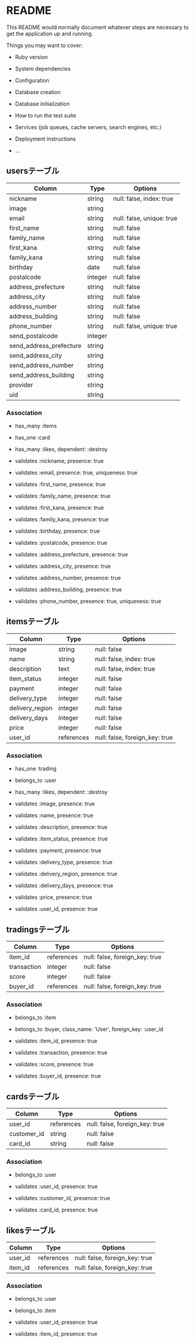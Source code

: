 # README

This README would normally document whatever steps are necessary to get the
application up and running.

Things you may want to cover:

* Ruby version

* System dependencies

* Configuration

* Database creation

* Database initialization

* How to run the test suite

* Services (job queues, cache servers, search engines, etc.)

* Deployment instructions

* ...


## usersテーブル

|Column|Type|Options|
|------|----|-------|
|nickname|string|null: false, index: true|
|image|string||
|email|string|null: false, unique: true|
|first_name|string|null: false|
|family_name|string|null: false|
|first_kana|string|null: false|
|family_kana|string|null: false|
|birthday|date|null: false|
|postalcode|integer|null: false|
|address_prefecture|string|null: false|
|address_city|string|null: false|
|address_number|string|null: false|
|address_building|string|null: false|
|phone_number|string|null: false, unique: true|
|send_postalcode|integer||
|send_address_prefecture|string||
|send_address_city|string||
|send_address_number|string||
|send_address_building|string||
|provider|string||
|uid|string||

### Association
- has_many :items
- has_one :card
- has_many :likes, dependent: :destroy

- validates :nickname, presence: true
- validates :email, presence: true, uniqueness: true
- validates :first_name, presence: true
- validates :family_name, presence: true
- validates :first_kana, presence: true
- validates :family_kana, presence: true
- validates :birthday, presence: true
- validates :postalcode, presence: true
- validates :address_prefecture, presence: true
- validates :address_city, presence: true
- validates :address_number, presence: true
- validates :address_building, presence: true
- validates :phone_number, presence: true, uniqueness: true



## itemsテーブル

|Column|Type|Options|
|------|----|-------|
|image|string|null: false|
|name|string|null: false, index: true|
|description|text|null: false, index: true|
|item_status|integer|null: false|
|payment|integer|null: false|
|delivery_type|integer|null: false|
|delivery_region|integer|null: false|
|delivery_days|integer|null: false|
|price|integer|null: false|
|user_id|references|null: false, foreign_key: true|

### Association
- has_one :trading
- belongs_to :user
- has_many :likes, dependent: :destroy

- validates :image, presence: true
- validates :name, presence: true
- validates :description, presence: true
- validates :item_status, presence: true
- validates :payment, presence: true
- validates :delivery_type, presence: true
- validates :delivery_region, presence: true
- validates :delivery_days, presence: true
- validates :price, presence: true
- validates :user_id, presence: true



## tradingsテーブル

|Column|Type|Options|
|------|----|-------|
|item_id|references|null: false, foreign_key: true|
|transaction|integer|null: false|
|score|integer|null: false|
|buyer_id|references|null: false, foreign_key: true|

### Association
- belongs_to :item
- belongs_to :buyer, class_name: 'User', foreign_key: :user_id

- validates :item_id, presence: true
- validates :transaction, presence: true
- validates :score, presence: true
- validates :buyer_id, presence: true



## cardsテーブル

|Column|Type|Options|
|------|----|-------|
|user_id|references|null: false, foreign_key: true|
|customer_id|string|null: false|
|card_id|string|null: false|

### Association
- belongs_to :user

- validates :user_id, presence: true
- validates :customer_id, presence: true
- validates :card_id, presence: true



## likesテーブル

|Column|Type|Options|
|------|----|-------|
|user_id|references|null: false, foreign_key: true|
|item_id|references|null: false, foreign_key: true|

### Association
- belongs_to :user
- belongs_to :item

- validates :user_id, presence: true
- validates :item_id, presence: true
